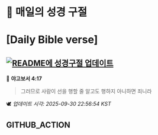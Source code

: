 # 🙏 매일의 성경 구절
# [Daily Bible verse]
## [![README에 성경구절 업데이트](https://github.com/DONGSUKA/first_test/actions/workflows/update-readme-bible.yml/badge.svg)](https://github.com/DONGSUKA/first_test/actions/workflows/update-readme-bible.yml)
<!-- START_BIBLE_VERSE -->
📖 **야고보서 4:17**
> 그러므로 사람이 선을 행할 줄 알고도 행하지 아니하면 죄니라

🕊️ _업데이트 시각: 2025-09-30 22:56:54 KST_
  <!-- END_BIBLE_VERSE -->
## GITHUB_ACTION
